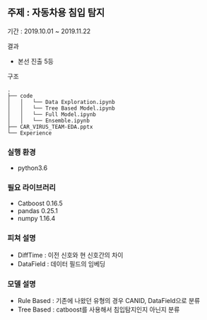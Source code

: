 ## 주제 : 자동차용 침입 탐지 

기간 :  2019.10.01 ~ 2019.11.22

결과 

- 본선 진출 5등 

구조

```
.
├── code
│   │   └── Data Exploration.ipynb
│   │   └── Tree Based Model.ipynb
│   │   └── Full Model.ipynb
│   │   └── Ensemble.ipynb
├── CAR_VIRUS_TEAM-EDA.pptx 
└── Experience
```

### 실행 환경

- python3.6 

### 필요 라이브러리

- Catboost 0.16.5
- pandas 0.25.1
- numpy 1.16.4

### 피쳐 설명

- DiffTime : 이전 신호와 현 신호간의 차이 
- DataField : 데이터 필드의 임베딩 

### 모델 설명

- Rule Based : 기존에 나왔던 유형의 경우 CANID, DataField으로 분류 
- Tree Based : catboost를 사용해서 침입탐지인지 아닌지 분류 

